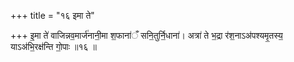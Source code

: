 +++
title = "१६ इमा ते"

+++
इ॒मा ते॑ वाजिन्नव॒मार्ज॑नानी॒मा श॒फाना॑ँ सनि॒तुर्नि॒धाना॑। अत्रा॑ ते भ॒द्रा र॑श॒नाऽअ॑पश्यमृ॒तस्य॒ याऽअ॑भि॒रक्ष॑न्ति गो॒पाः ॥१६ ॥